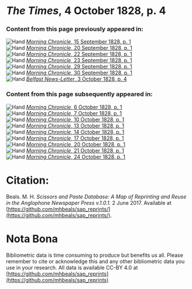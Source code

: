 # *The Times*, 4 October 1828, p. 4  
  
### Content from this page previously appeared in:  
![Hand](http://scissorsandpaste.net/wp-content/uploads/2017/06/smallhandpointer.png) [*Morning Chronicle*, 15 September 1828, p. 1](https://mhbeals.github.io/sap_html/Morning-Chronicle/Morning-Chronicle-15-September-1828-p-1)  
![Hand](http://scissorsandpaste.net/wp-content/uploads/2017/06/smallhandpointer.png) [*Morning Chronicle*, 20 September 1828, p. 1](https://mhbeals.github.io/sap_html/Morning-Chronicle/Morning-Chronicle-20-September-1828-p-1)  
![Hand](http://scissorsandpaste.net/wp-content/uploads/2017/06/smallhandpointer.png) [*Morning Chronicle*, 22 September 1828, p. 1](https://mhbeals.github.io/sap_html/Morning-Chronicle/Morning-Chronicle-22-September-1828-p-1)  
![Hand](http://scissorsandpaste.net/wp-content/uploads/2017/06/smallhandpointer.png) [*Morning Chronicle*, 23 September 1828, p. 1](https://mhbeals.github.io/sap_html/Morning-Chronicle/Morning-Chronicle-23-September-1828-p-1)  
![Hand](http://scissorsandpaste.net/wp-content/uploads/2017/06/smallhandpointer.png) [*Morning Chronicle*, 29 September 1828, p. 1](https://mhbeals.github.io/sap_html/Morning-Chronicle/Morning-Chronicle-29-September-1828-p-1)  
![Hand](http://scissorsandpaste.net/wp-content/uploads/2017/06/smallhandpointer.png) [*Morning Chronicle*, 30 September 1828, p. 1](https://mhbeals.github.io/sap_html/Morning-Chronicle/Morning-Chronicle-30-September-1828-p-1)  
![Hand](http://scissorsandpaste.net/wp-content/uploads/2017/06/smallhandpointer.png) [*Belfast News-Letter*, 3 October 1828, p. 4](https://mhbeals.github.io/sap_html/Belfast-News-Letter/Belfast-News-Letter-3-October-1828-p-4)  
  
### Content from this page subsequently appeared in:  
![Hand](http://scissorsandpaste.net/wp-content/uploads/2017/06/smallhandpointer.png) [*Morning Chronicle*, 6 October 1828, p. 1](https://mhbeals.github.io/sap_html/Morning-Chronicle/Morning-Chronicle-6-October-1828-p-1)  
![Hand](http://scissorsandpaste.net/wp-content/uploads/2017/06/smallhandpointer.png) [*Morning Chronicle*, 7 October 1828, p. 1](https://mhbeals.github.io/sap_html/Morning-Chronicle/Morning-Chronicle-7-October-1828-p-1)  
![Hand](http://scissorsandpaste.net/wp-content/uploads/2017/06/smallhandpointer.png) [*Morning Chronicle*, 10 October 1828, p. 1](https://mhbeals.github.io/sap_html/Morning-Chronicle/Morning-Chronicle-10-October-1828-p-1)  
![Hand](http://scissorsandpaste.net/wp-content/uploads/2017/06/smallhandpointer.png) [*Morning Chronicle*, 13 October 1828, p. 1](https://mhbeals.github.io/sap_html/Morning-Chronicle/Morning-Chronicle-13-October-1828-p-1)  
![Hand](http://scissorsandpaste.net/wp-content/uploads/2017/06/smallhandpointer.png) [*Morning Chronicle*, 14 October 1828, p. 1](https://mhbeals.github.io/sap_html/Morning-Chronicle/Morning-Chronicle-14-October-1828-p-1)  
![Hand](http://scissorsandpaste.net/wp-content/uploads/2017/06/smallhandpointer.png) [*Morning Chronicle*, 17 October 1828, p. 1](https://mhbeals.github.io/sap_html/Morning-Chronicle/Morning-Chronicle-17-October-1828-p-1)  
![Hand](http://scissorsandpaste.net/wp-content/uploads/2017/06/smallhandpointer.png) [*Morning Chronicle*, 20 October 1828, p. 1](https://mhbeals.github.io/sap_html/Morning-Chronicle/Morning-Chronicle-20-October-1828-p-1)  
![Hand](http://scissorsandpaste.net/wp-content/uploads/2017/06/smallhandpointer.png) [*Morning Chronicle*, 21 October 1828, p. 1](https://mhbeals.github.io/sap_html/Morning-Chronicle/Morning-Chronicle-21-October-1828-p-1)  
![Hand](http://scissorsandpaste.net/wp-content/uploads/2017/06/smallhandpointer.png) [*Morning Chronicle*, 24 October 1828, p. 1](https://mhbeals.github.io/sap_html/Morning-Chronicle/Morning-Chronicle-24-October-1828-p-1)  


# Citation: 

Beals. M. H. *Scissors and Paste Database: A Map of Reprinting and Reuse in the Anglophone Newspaper Press v.1.0.1.* 2 June 2017. Available at [https://github.com/mhbeals/sap_reprints/](https://github.com/mhbeals/sap_reprints/). 

# Nota Bona

Bibliometric data is time consuming to produce but benefits us all. Please remember to cite or acknowledge this and any other bibliometric data you use in your research. All data is available CC-BY 4.0 at [https://github.com/mhbeals/sap_reprints](https://github.com/mhbeals/sap_reprints)